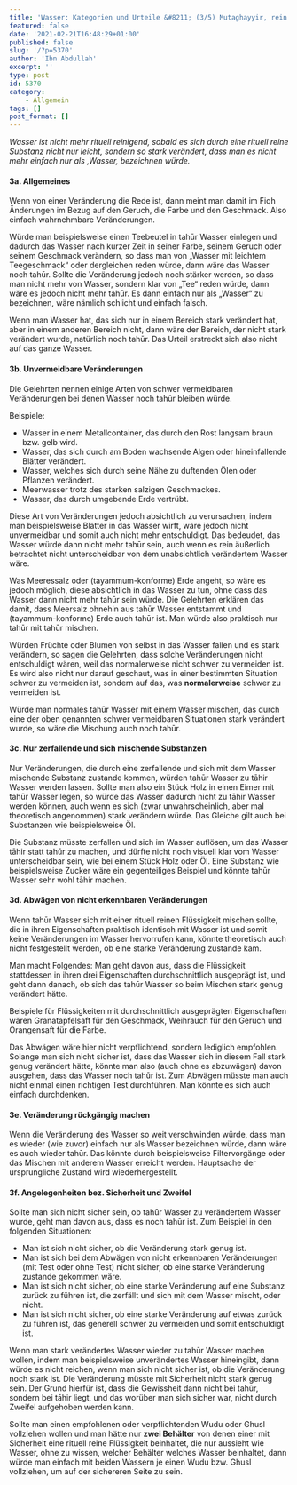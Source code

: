 ```yaml
---
title: 'Wasser: Kategorien und Urteile &#8211; (3/5) Mutaghayyir, rein aber nicht reinigend'
featured: false
date: '2021-02-21T16:48:29+01:00'
published: false
slug: '/?p=5370'
author: 'Ibn Abdullah'
excerpt: ''
type: post
id: 5370
category:
    - Allgemein
tags: []
post_format: []
---
```

*Wasser *ist nicht mehr rituell reinigend*, sobald es sich durch eine rituell reine Substanz nicht nur leicht, sondern so stark verändert, dass man es nicht mehr einfach nur als ‚*Wasser*‚ bezeichnen würde.*

#### 3a. Allgemeines

Wenn von einer Veränderung die Rede ist, dann meint man damit im Fiqh Änderungen im Bezug auf den Geruch, die Farbe und den Geschmack. Also einfach wahrnehmbare Veränderungen.

Würde man beispielsweise einen Teebeutel in tahūr Wasser einlegen und dadurch das Wasser nach kurzer Zeit in seiner Farbe, seinem Geruch oder seinem Geschmack verändern, so dass man von „Wasser mit leichtem Teegeschmack“ oder dergleichen reden würde, dann wäre das Wasser noch tahūr. Sollte die Veränderung jedoch noch stärker werden, so dass man nicht mehr von Wasser, sondern klar von „Tee“ reden würde, dann wäre es jedoch nicht mehr tahūr. Es dann einfach nur als „Wasser“ zu bezeichnen, wäre nämlich schlicht und einfach falsch.

Wenn man Wasser hat, das sich nur in einem Bereich stark verändert hat, aber in einem anderen Bereich nicht, dann wäre der Bereich, der nicht stark verändert wurde, natürlich noch tahūr. Das Urteil erstreckt sich also nicht auf das ganze Wasser.

#### 3b. Unvermeidbare Veränderungen

Die Gelehrten nennen einige Arten von schwer vermeidbaren Veränderungen bei denen Wasser noch tahūr bleiben würde.

Beispiele:

- Wasser in einem Metallcontainer, das durch den Rost langsam braun bzw. gelb wird.
- Wasser, das sich durch am Boden wachsende Algen oder hineinfallende Blätter verändert.
- Wasser, welches sich durch seine Nähe zu duftenden Ölen oder Pflanzen verändert.
- Meerwasser trotz des starken salzigen Geschmackes.
- Wasser, das durch umgebende Erde vertrübt.

Diese Art von Veränderungen jedoch absichtlich zu verursachen, indem man beispielsweise Blätter in das Wasser wirft, wäre jedoch nicht unvermeidbar und somit auch nicht mehr entschuldigt. Das bedeudet, das Wasser würde dann nicht mehr tahūr sein, auch wenn es rein äußerlich betrachtet nicht unterscheidbar von dem unabsichtlich verändertem Wasser wäre.

Was Meeressalz oder (tayammum-konforme) Erde angeht, so wäre es jedoch möglich, diese absichtlich in das Wasser zu tun, ohne dass das Wasser dann nicht mehr tahūr sein würde. Die Gelehrten erklären das damit, dass Meersalz ohnehin aus tahūr Wasser entstammt und (tayammum-konforme) Erde auch tahūr ist. Man würde also praktisch nur tahūr mit tahūr mischen.

Würden Früchte oder Blumen von selbst in das Wasser fallen und es stark verändern, so sagen die Gelehrten, dass solche Veränderungen nicht entschuldigt wären, weil das normalerweise nicht schwer zu vermeiden ist. Es wird also nicht nur darauf geschaut, was in einer bestimmten Situation schwer zu vermeiden ist, sondern auf das, was **normalerweise** schwer zu vermeiden ist.

Würde man normales tahūr Wasser mit einem Wasser mischen, das durch eine der oben genannten schwer vermeidbaren Situationen stark verändert wurde, so wäre die Mischung auch noch tahūr.

#### 3c. Nur zerfallende und sich mischende Substanzen

Nur Veränderungen, die durch eine zerfallende und sich mit dem Wasser mischende Substanz zustande kommen, würden tahūr Wasser zu tāhir Wasser werden lassen. Sollte man also ein Stück Holz in einen Eimer mit tahūr Wasser legen, so würde das Wasser dadurch nicht zu tāhir Wasser werden können, auch wenn es sich (zwar unwahrscheinlich, aber mal theoretisch angenommen) stark verändern würde. Das Gleiche gilt auch bei Substanzen wie beispielsweise Öl.

Die Substanz müsste zerfallen und sich im Wasser auflösen, um das Wasser tāhir statt tahūr zu machen, und dürfte nicht noch visuell klar vom Wasser unterscheidbar sein, wie bei einem Stück Holz oder Öl. Eine Substanz wie beispielsweise Zucker wäre ein gegenteiliges Beispiel und könnte tahūr Wasser sehr wohl tāhir machen.

#### 3d. Abwägen von nicht erkennbaren Veränderungen

Wenn tahūr Wasser sich mit einer rituell reinen Flüssigkeit mischen sollte, die in ihren Eigenschaften praktisch identisch mit Wasser ist und somit keine Veränderungen im Wasser hervorrufen kann, könnte theoretisch auch nicht festgestellt werden, ob eine starke Veränderung zustande kam.

Man macht Folgendes: Man geht davon aus, dass die Flüssigkeit stattdessen in ihren drei Eigenschaften durchschnittlich ausgeprägt ist, und geht dann danach, ob sich das tahūr Wasser so beim Mischen stark genug verändert hätte.

Beispiele für Flüssigkeiten mit durchschnittlich ausgeprägten Eigenschaften wären Granatapfelsaft für den Geschmack, Weihrauch für den Geruch und Orangensaft für die Farbe.

Das Abwägen wäre hier nicht verpflichtend, sondern lediglich empfohlen. Solange man sich nicht sicher ist, dass das Wasser sich in diesem Fall stark genug verändert hätte, könnte man also (auch ohne es abzuwägen) davon ausgehen, dass das Wasser noch tahūr ist. Zum Abwägen müsste man auch nicht einmal einen richtigen Test durchführen. Man könnte es sich auch einfach durchdenken.

#### 3e. Veränderung rückgängig machen

Wenn die Veränderung des Wasser so weit verschwinden würde, dass man es wieder (wie zuvor) einfach nur als Wasser bezeichnen würde, dann wäre es auch wieder tahūr. Das könnte durch beispielsweise Filtervorgänge oder das Mischen mit anderem Wasser erreicht werden. Hauptsache der ursprungliche Zustand wird wiederhergestellt.

#### 3f. Angelegenheiten bez. Sicherheit und Zweifel

Sollte man sich nicht sicher sein, ob tahūr Wasser zu verändertem Wasser wurde, geht man davon aus, dass es noch tahūr ist. Zum Beispiel in den folgenden Situationen:

- Man ist sich nicht sicher, ob die Veränderung stark genug ist.
- Man ist sich bei dem Abwägen von nicht erkennbaren Veränderungen (mit Test oder ohne Test) nicht sicher, ob eine starke Veränderung zustande gekommen wäre.
- Man ist sich nicht sicher, ob eine starke Veränderung auf eine Substanz zurück zu führen ist, die zerfällt und sich mit dem Wasser mischt, oder nicht.
- Man ist sich nicht sicher, ob eine starke Veränderung auf etwas zurück zu führen ist, das generell schwer zu vermeiden und somit entschuldigt ist.

Wenn man stark verändertes Wasser wieder zu tahūr Wasser machen wollen, indem man beispielsweise unverändertes Wasser hineingibt, dann würde es nicht reichen, wenn man sich nicht sicher ist, ob die Veränderung noch stark ist. Die Veränderung müsste mit Sicherheit nicht stark genug sein. Der Grund hierfür ist, dass die Gewissheit dann nicht bei tahūr, sondern bei tāhir liegt, und das worüber man sich sicher war, nicht durch Zweifel aufgehoben werden kann.

Sollte man einen empfohlenen oder verpflichtenden Wudu oder Ghusl vollziehen wollen und man hätte nur **zwei Behälter** von denen einer mit Sicherheit eine rituell reine Flüssigkeit beinhaltet, die nur aussieht wie Wasser, ohne zu wissen, welcher Behälter welches Wasser beinhaltet, dann würde man einfach mit beiden Wassern je einen Wudu bzw. Ghusl vollziehen, um auf der sichereren Seite zu sein.